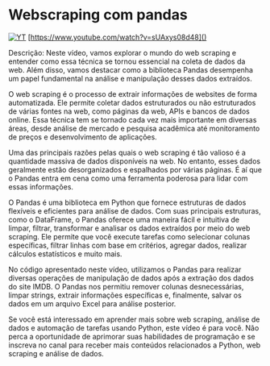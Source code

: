# Webscraping com pandas

[![YT](https://i.ytimg.com/vi/UMKEiy7EGLE/maxresdefault.jpg)](https://www.youtube.com/watch?v=UMKEiy7EGLE)
[https://www.youtube.com/watch?v=sUAxys08d48]()

Descrição: Neste vídeo, vamos explorar o mundo do web scraping e entender como essa técnica se tornou essencial na coleta de dados da web. Além disso, vamos destacar como a biblioteca Pandas desempenha um papel fundamental na análise e manipulação desses dados extraídos.

O web scraping é o processo de extrair informações de websites de forma automatizada. Ele permite coletar dados estruturados ou não estruturados de várias fontes na web, como páginas da web, APIs e bancos de dados online. Essa técnica tem se tornado cada vez mais importante em diversas áreas, desde análise de mercado e pesquisa acadêmica até monitoramento de preços e desenvolvimento de aplicações.

Uma das principais razões pelas quais o web scraping é tão valioso é a quantidade massiva de dados disponíveis na web. No entanto, esses dados geralmente estão desorganizados e espalhados por várias páginas. É aí que o Pandas entra em cena como uma ferramenta poderosa para lidar com essas informações.

O Pandas é uma biblioteca em Python que fornece estruturas de dados flexíveis e eficientes para análise de dados. Com suas principais estruturas, como o DataFrame, o Pandas oferece uma maneira fácil e intuitiva de limpar, filtrar, transformar e analisar os dados extraídos por meio do web scraping. Ele permite que você execute tarefas como selecionar colunas específicas, filtrar linhas com base em critérios, agregar dados, realizar cálculos estatísticos e muito mais.

No código apresentado neste vídeo, utilizamos o Pandas para realizar diversas operações de manipulação de dados após a extração dos dados do site IMDB. O Pandas nos permitiu remover colunas desnecessárias, limpar strings, extrair informações específicas e, finalmente, salvar os dados em um arquivo Excel para análise posterior.

Se você está interessado em aprender mais sobre web scraping, análise de dados e automação de tarefas usando Python, este vídeo é para você. Não perca a oportunidade de aprimorar suas habilidades de programação e se inscreva no canal para receber mais conteúdos relacionados a Python, web scraping e análise de dados.
